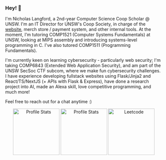 ### Hey! 🌊

I'm Nicholas Langford, a 2nd-year Computer Science Coop Scholar @ UNSW. I'm an IT Director for UNSW's Coop Society, in charge of the [website](https://coopsoc.com.au/), merch store / payment system, and other internal tools. At the moment, I'm tutoring COMP1521 (Computer Systems Fundamentals) at UNSW, looking at MIPS assembly and introducing systems-level programming in C. I've also tutored COMP1511 (Programming Fundamentals).

I'm currently keen on learning cybersecurity - particularly web security; I'm taking COMP6843 (Extended Web Application Security), and am part of the UNSW SecSoc CTF subcom, where we make fun cybersecurity challenges. I have experience developing fullstack websites using Flask/Jinja2 and React/TS/NextJS (+ APIs with Flask & Express), have done a research project into AI, made an Alexa skill, love competitive programming, and much more!

Feel free to reach out for a chat anytime :)

<!-- Inspired by https://github.com/someretical/someretical/blob/main/README.md and https://github.com/jasminwu/jasminwu/blob/main/README.md -->

<p align="center">
  <!-- https://github.com/anuraghazra/github-readme-stats/tree/master?tab=readme-ov-file#github-stats-card -->
  <img src="https://github-readme-stats.vercel.app/api?username=scorpiontornado&show_icons=true&theme=nord&border_color=434c5e" alt="Profile Stats" height=149px/> <!-- monokai & react also cool -->
  <img src="https://github-readme-stats.vercel.app/api/top-langs/?username=scorpiontornado&layout=compact&theme=nord&border_color=434c5e" alt="Profile Stats" height=149px/>
  <!-- https://github.com/JacobLinCool/LeetCode-Stats-Card -->
  <img src="https://leetcard.jacoblin.cool/scorpiontornado?theme=nord" alt="Leetcode" height=149px/>
</p>

<!--
**scorpiontornado/scorpiontornado** is a ✨ _special_ ✨ repository because its `README.md` (this file) appears on your GitHub profile.

Here are some ideas to get you started:

- 🔭 I’m currently working on ...
- 🌱 I’m currently learning ...
- 👯 I’m looking to collaborate on ...
- 🤔 I’m looking for help with ...
- 💬 Ask me about ...
- 📫 How to reach me: ...
- 😄 Pronouns: ...
- ⚡ Fun fact: ...
-->
